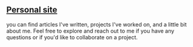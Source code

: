 ## [Personal site](https://isitraghav.vercel.app/)


 you can find articles I've written, projects I've worked on, and a little bit about me. Feel free to explore and reach out to me if you have any questions or if you'd like to collaborate on a project.
